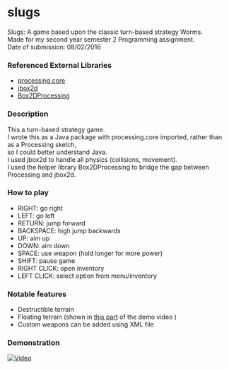 # slugs
Slugs: A game based upon the classic turn-based strategy Worms.  
Made for my second year semester 2 Programming assignment.  
Date of submission: 08/02/2016

### Referenced External Libraries
* [processing.core](https://github.com/processing/processing/tree/master/core)
* [jbox2d](https://github.com/jbox2d/jbox2d)
* [Box2DProcessing](https://github.com/shiffman/Box2D-for-Processing)

### Description  
This a turn-based strategy game.  
I wrote this as a Java package with processing.core imported,
rather than as a Processing sketch,  
so I could better understand Java.  
I used jbox2d to handle all physics (collisions, movement).  
I used the helper library Box2DProcessing to bridge the gap between Processing and jbox2d.  


### How to play
* RIGHT: go right
* LEFT: go left
* RETURN: jump forward
* BACKSPACE: high jump backwards
* UP: aim up
* DOWN: aim down
* SPACE: use weapon (hold longer for more power)
* SHIFT: pause game
* RIGHT CLICK: open inventory
* LEFT CLICK: select option from menu/inventory

### Notable features
* Destructible terrain
* Floating terrain (shown in [this part](https://youtu.be/ok1-J_-BAZQ?t=2m27s) of the demo video )
* Custom weapons can be added using XML file

### Demonstration
[![Video](http://img.youtube.com/vi/ok1-J_-BAZQ/0.jpg)](https://www.youtube.com/watch?v=ok1-J_-BAZQ)
